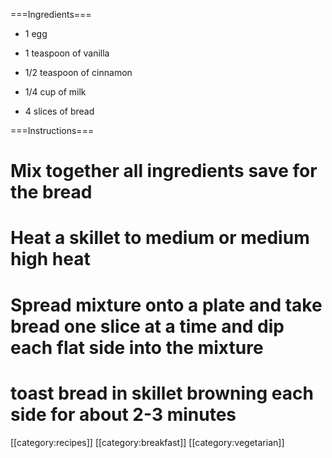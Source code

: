 ===Ingredients===

* 1 egg

* 1 teaspoon of vanilla

* 1/2 teaspoon of cinnamon

* 1/4 cup of milk

* 4 slices of bread
 
===Instructions===

# Mix together all ingredients save for the bread
# Heat a skillet to medium or medium high heat
# Spread mixture onto a plate and take bread one slice at a time and dip each flat side into the mixture
# toast bread in skillet browning each side for about 2-3 minutes 

[[category:recipes]] [[category:breakfast]] [[category:vegetarian]]
